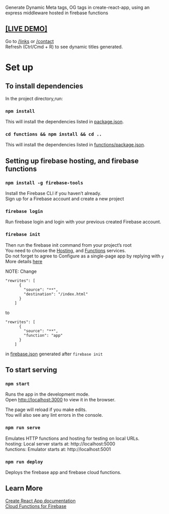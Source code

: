 Generate Dynamic Meta tags, OG tags in create-react-app, using an express middleware hosted in firebase functions


## [[LIVE DEMO]](https://cra-ssr-firebase.firebaseapp.com/)
Go to [/links](https://cra-ssr-firebase.firebaseapp.com/links) or [/contact](https://cra-ssr-firebase.firebaseapp.com/contacts)    
Refresh (Ctrl/Cmd + R) to see dynamic titles generated.

# Set up

## To install dependencies

In the project directory,run:

### `npm install`

This will install the dependencies listed in [package.json](https://github.com/sonakshs/cra-ssr-firebase/blob/master/package.json).    

### `cd functions && npm install && cd ..`

This will install the dependencies listed in [functions/package.json](https://github.com/sonakshs/cra-ssr-firebase/blob/master/functions/package.json).


## Setting up firebase hosting, and firebase functions

### `npm install -g firebase-tools`

Install the Firebase CLI if you haven’t already.    
Sign up for a Firebase account and create a new project

### `firebase login`

Run firebase login and login with your previous created Firebase account.

### `firebase init`
Then run the firebase init command from your project’s root    
You need to choose the [Hosting](https://firebase.google.com/docs/hosting), and [Functions](https://firebase.google.com/docs/functions) services.   
Do not forget to agree to Configure as a single-page app by replying with `y`     
More details [here](https://firebase.google.com/docs/functions)

NOTE: Change 
```
"rewrites": [     
      {    
        "source": "**",
        "destination": "/index.html"
      }
    ]
``` 
to 
```
"rewrites": [     
      {    
        "source": "**",
        "function": "app"
      }
    ]
``` 
in [firebase.json](https://github.com/sonakshs/cra-ssr-firebase/blob/master/firebase.json) generated after `firebase init`

## To start serving

### `npm start`

Runs the app in the development mode.    
Open [http://localhost:3000](http://localhost:3000) to view it in the browser.

The page will reload if you make edits.    
You will also see any lint errors in the console.

### `npm run serve`

Emulates HTTP functions and hosting for testing on local URLs.    
 hosting: Local server starts at: http://localhost:5000    
 functions: Emulator starts at: http://localhost:5001

### `npm run deploy`

Deploys the firebase app and firebase cloud functions.

## Learn More

[Create React App documentation](https://facebook.github.io/create-react-app/docs/getting-started)  
[Cloud Functions for Firebase](https://firebase.google.com/docs/functions)    



